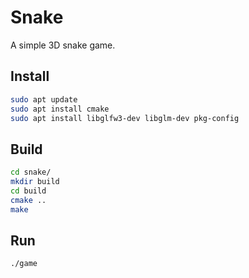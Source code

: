 # Snake

A simple 3D snake game.

## Install

```bash
sudo apt update
sudo apt install cmake
sudo apt install libglfw3-dev libglm-dev pkg-config
```

## Build

```bash
cd snake/
mkdir build
cd build
cmake ..
make
```

## Run

```bash
./game
```